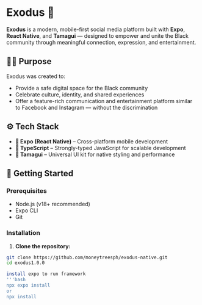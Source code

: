 # Exodus 📱

**Exodus** is a modern, mobile-first social media platform built with **Expo**, **React Native**, and **Tamagui** — designed to empower and unite the Black community through meaningful connection, expression, and entertainment.

## ✊🏾 Purpose

Exodus was created to:
- Provide a safe digital space for the Black community
- Celebrate culture, identity, and shared experiences
- Offer a feature-rich communication and entertainment platform similar to Facebook and Instagram — without the discrimination

## ⚙️ Tech Stack

- **📱 Expo (React Native)** – Cross-platform mobile development
- **💙 TypeScript** – Strongly-typed JavaScript for scalable development
- **🎨 Tamagui** – Universal UI kit for native styling and performance

## 🚀 Getting Started

### Prerequisites

- Node.js (v18+ recommended)
- Expo CLI
- Git

### Installation

1. **Clone the repository:**
```bash
git clone https://github.com/moneytreesph/exodus-native.git
cd exodus1.0.0

install expo to run framework
'''bash
npx expo install
or
npx install
